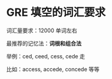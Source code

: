 # GRE 填空的词汇要求

词汇量要求：12000 单词左右 

最推荐的记忆法：**词根和组合法**

举例：ced, ceed, cess, cede 走

比如：access, accede, concede 等等